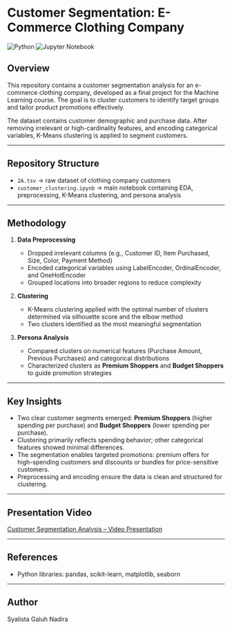 # Customer Segmentation: E-Commerce Clothing Company

![Python](https://img.shields.io/badge/language-Python-blue)
![Jupyter Notebook](https://img.shields.io/badge/output-Jupyter%20Notebook-orange)

## Overview

This repository contains a customer segmentation analysis for an e-commerce clothing company, developed as a final project for the Machine Learning course. The goal is to cluster customers to identify target groups and tailor product promotions effectively. 

The dataset contains customer demographic and purchase data. After removing irrelevant or high-cardinality features, and encoding categorical variables, K-Means clustering is applied to segment customers.

---

## Repository Structure

- `2A.tsv` → raw dataset of clothing company customers
- `customer_clustering.ipynb` → main notebook containing EDA, preprocessing, K-Means clustering, and persona analysis

---

## Methodology

1. **Data Preprocessing**
   - Dropped irrelevant columns (e.g., Customer ID, Item Purchased, Size, Color, Payment Method)
   - Encoded categorical variables using LabelEncoder, OrdinalEncoder, and OneHotEncoder
   - Grouped locations into broader regions to reduce complexity

3. **Clustering**
   - K-Means clustering applied with the optimal number of clusters determined via silhouette score and the elbow method
   - Two clusters identified as the most meaningful segmentation

5. **Persona Analysis**
   - Compared clusters on numerical features (Purchase Amount, Previous Purchases) and categorical distributions
   - Characterized clusters as **Premium Shoppers** and **Budget Shoppers** to guide promotion strategies

---

## Key Insights

- Two clear customer segments emerged: **Premium Shoppers** (higher spending per purchase) and **Budget Shoppers** (lower spending per purchase).
- Clustering primarily reflects spending behavior; other categorical features showed minimal differences.
- The segmentation enables targeted promotions: premium offers for high-spending customers and discounts or bundles for price-sensitive customers.
- Preprocessing and encoding ensure the data is clean and structured for clustering.

---

## Presentation Video

[Customer Segmentation Analysis – Video Presentation](https://drive.google.com/file/d/1LOYaykReHVPdNqa_T7OmoFaqJu4HzvXU/view?usp=sharing)

---

## References

* Python libraries: pandas, scikit-learn, matplotlib, seaborn

---

## Author

Syalista Galuh Nadira
